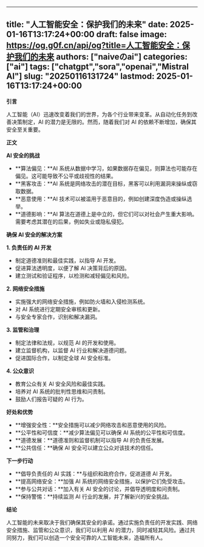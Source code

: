 
---
title: "人工智能安全：保护我们的未来"
date: 2025-01-16T13:17:24+00:00
draft: false
image: https://og.g0f.cn/api/og?title=人工智能安全：保护我们的未来
authors: ["naiveのai"]
categories: ["ai"]
tags: ["chatgpt","sora","openai","Mistral AI"]
slug: "20250116131724"
lastmod: 2025-01-16T13:17:24+00:00
---
**引言**

人工智能（AI）迅速改变着我们的世界，为各个行业带来变革。从自动化任务到改善决策制定，AI 的潜力是无限的。然而，随着我们对 AI 的依赖不断增加，确保其安全至关重要。

**正文**

**AI 安全的挑战**

* **算法偏见：**AI 系统从数据中学习，如果数据存在偏见，则算法也可能存在偏见。这可能导致不公平或歧视性的结果。
* **黑客攻击：**AI 系统是网络攻击的潜在目标，黑客可以利用漏洞来操纵或窃取数据。
* **恶意使用：**AI 技术可以被滥用于恶意目的，例如创建深度伪造或操纵选举。
* **道德影响：**AI 算法在道德上是中立的，但它们可以对社会产生重大影响。需要考虑其潜在的后果，例如失业或隐私侵犯。

**确保 AI 安全的解决方案**

**1. 负责任的 AI 开发**

* 制定道德准则和最佳实践，以指导 AI 开发。
* 促进算法透明度，以便了解 AI 决策背后的原因。
* 建立测试和验证程序，以检测和减轻偏见和风险。

**2. 网络安全措施**

* 实施强大的网络安全措施，例如防火墙和入侵检测系统。
* 对 AI 系统进行定期安全审核和更新。
* 与安全专家合作，识别和解决漏洞。

**3. 监管和治理**

* 制定法律和法规，以规范 AI 的开发和使用。
* 建立监督机构，以监督 AI 行业和解决道德问题。
* 促进国际合作，以制定全球 AI 安全标准。

**4. 公众意识**

* 教育公众有关 AI 安全风险和最佳实践。
* 培养对 AI 系统的批判性思维和问责制。
* 鼓励人们报告可疑的 AI 行为。

**好处和优势**

* **增强安全性：**安全措施可以减少网络攻击和恶意使用的风险。
* **公平性和可信度：**减少算法偏见可以确保 AI 系统的公平性和可信度。
* **道德发展：**道德准则和监督机制可以指导 AI 的负责任发展。
* **公共信任：**确保 AI 安全可以建立公众对该技术的信任。

**下一步行动**

* **倡导负责任的 AI 实践：**与组织和政府合作，促进道德 AI 开发。
* **提高网络安全：**加强 AI 系统的网络安全措施，以保护它们免受攻击。
* **参与公共对话：**加入有关 AI 安全的讨论，并倡导透明度和问责制。
* **保持警惕：**持续监测 AI 行业的发展，并了解新兴的安全挑战。

**结论**

人工智能的未来取决于我们确保其安全的承诺。通过实施负责任的开发实践、网络安全措施、监管和公众意识，我们可以利用 AI 的潜力，同时减轻其风险。通过共同努力，我们可以创造一个安全可靠的人工智能未来，造福所有人。